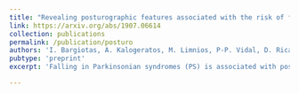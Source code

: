 ```yaml
---
title: "Revealing posturographic features associated with the risk of falling in patients with Parkinsonian syndromes via machine learning"
link: https://arxiv.org/abs/1907.06614
collection: publications
permalink: /publication/posturo
authors: 'I. Bargiotas, A. Kalogeratos, M. Limnios, P-P. Vidal, D. Ricard, N. Vayatis'
pubtype: 'preprint'
excerpt: 'Falling in Parkinsonian syndromes (PS) is associated with postural instability and consists a common cause of disability among PS patients. Current posturographic practices record the body's center-of-pressure displacement (statokinesigram) while the patient stands on a force platform. Statokinesigrams, after appropriate signal processing, can offer numerous posturographic features, which however challenges the efforts for valid statistics via standard univariate approaches. In this work, we present the ts-AUC, a non-parametric multivariate two-sample test, which we employ to analyze statokinesigram differences among PS patients that are fallers (PSf) and non-fallers (PSNF). We included 123 PS patients who were classified into PSF or PSNF based on clinical assessment and underwent simple Romberg Test (eyes open/eyes closed). We analyzed posturographic features using both multiple testing with p-value adjustment and the ts-AUC. While the ts-AUC showed significant difference between groups (p-value = 0.01), multiple testing did not show any such difference. Interestingly, significant difference between the two groups was found only using the open-eyes protocol. PSF showed significantly increased antero-posterior movements as well as increased posturographic area, compared to PSNF. Our study demonstrates the superiority of the ts-AUC test compared to standard statistical tools in distinguishing PSF and PSNF in the multidimensional feature space. This result highlights more generally the fact that machine learning-based statistical tests can be seen as a natural extension of classical statistical approaches and should be considered, especially when dealing with multifactorial assessments.'

---
```



